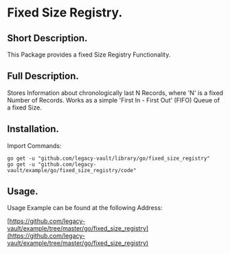 # Fixed Size Registry.


## Short Description.

This Package provides a fixed Size Registry Functionality.

## Full Description.

Stores Information about chronologically last N Records,
where 'N' is a fixed Number of Records.
Works as a simple 'First In - First Out' (FIFO) Queue of a fixed Size.

## Installation.

Import Commands:
```
go get -u "github.com/legacy-vault/library/go/fixed_size_registry"
go get -u "github.com/legacy-vault/example/go/fixed_size_registry/code"
```

## Usage.

Usage Example can be found at the following Address:

[https://github.com/legacy-vault/example/tree/master/go/fixed_size_registry](https://github.com/legacy-vault/example/tree/master/go/fixed_size_registry)
